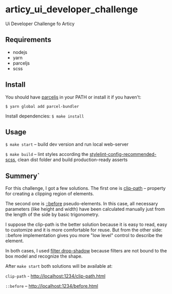 # articy_ui_developer_challenge

Ui Developer Challenge fo Articy

## Requirements

* nodejs
* yarn 
* parceljs
* scss

## Install

You should have [parceljs](https://parceljs.org/) in your PATH or install it if you haven't:

`$ yarn global add parcel-bundler`

Install dependencies: `$ make install`

## Usage

`$ make start` – build dev version and run local web-server

`$ make build` – lint styles according the [stylelint-config-recommended-scss](https://github.com/kristerkari/stylelint-config-recommended-scss), clean dist folder and build production-ready asserts

## Summery`

For this challenge, I got a few solutions. The first one is [clip-path](https://developer.mozilla.org/en-US/docs/Web/CSS/clip-path) – property for creating a clipping region of elements. 

The second one is [::before](https://developer.mozilla.org/en-US/docs/Web/CSS/::before) pseudo-elements. In this case, all necessary parameters (like height and width) have been calculated manually just from the length of the side by basic trigonometry.

I suppose the clip-path is the better solution because it is easy to read, easy to customize and it is more comfortable for reuse. But from the other side: ::before implementation gives you more "low level" control to describe the element. 

In both cases, I used [filter drop-shadow](https://developer.mozilla.org/en-US/docs/Web/CSS/filter-function/drop-shadow) because filters are not bound to the box model and recognize the shape.

After `make start` both solutions will be available at:

`clip-path` - [http://localhost:1234/clip-path.html](http://localhost:1234/clip-path.html)

`::before` – [http://localhost:1234/before.html](http://localhost:1234/before.html)